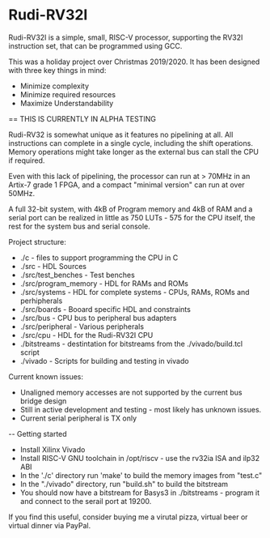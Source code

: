 Rudi-RV32I
==========

Rudi-RV32I is a simple, small, RISC-V processor, supporting the RV32I instruction set, that can be programmed using GCC.

This was a holiday project over Christmas 2019/2020. It has been designed with three key things in mind:

- Minimize complexity
- Minimize required resources
- Maximize Understandability

== THIS IS CURRENTLY IN ALPHA TESTING 

Rudi-RV32 is somewhat unique as it features no pipelining at all. All instructions can complete in a single cycle, including the shift operations. Memory operations might take longer as the external bus can stall the CPU if required. 

Even with this lack of pipelining, the processor can run at > 70MHz in an Artix-7 grade 1 FPGA, and a compact "minimal version" can run at over 50MHz.

A full 32-bit system, with 4kB of Program memory and 4kB of RAM and a serial port can be realized in little as 750 LUTs - 575 for the CPU itself, the rest for the system bus and serial console.


Project structure:

* ./c  - files to support programming the CPU in C
* ./src - HDL Sources
* ./src/test_benches - Test benches
* ./src/program_memory - HDL for RAMs and ROMs
* ./src/systems - HDL for complete systems  - CPUs, RAMs, ROMs and perhipherals
* ./src/boards - Booard specific HDL and constraints
* ./src/bus - CPU bus to peripheral bus adapters 
* ./src/peripheral - Various peripherals
* ./src/cpu - HDL for the Rudi-RV32I CPU
* ./bitstreams - destintation for bitstreams from the ./vivado/build.tcl script
* ./vivado - Scripts for building and testing in vivado

Current known issues:

- Unaligned memory accesses are not supported by the current bus bridge design
- Still in active development and testing - most likely has unknown issues.
- Current serial peripheral is TX only

-- Getting started

* Install Xilinx Vivado
* Install RISC-V GNU toolchain in /opt/riscv - use the rv32ia ISA and ilp32 ABI
* In the './c' directory run 'make' to build the memory images from "test.c"
* In the "./vivado" directory, run "build.sh" to build the bitstream
* You should now have a bitstream for Basys3 in ./bitstreams - program it and connect to the serail port at 19200.

If you find this useful, consider buying me a virutal pizza, virtual beer or virtual dinner via PayPal.
